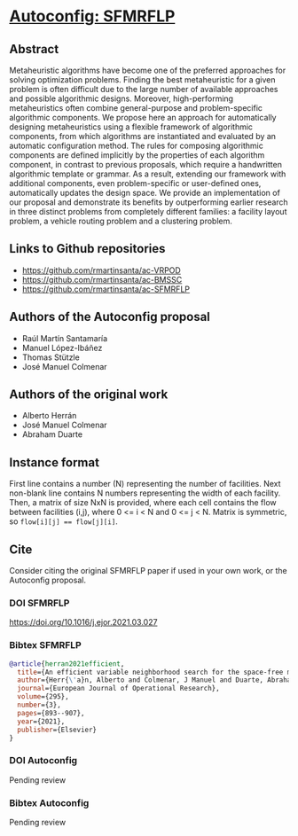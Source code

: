 # [Autoconfig: SFMRFLP](https://doi.org/XXXXXX)

## Abstract
Metaheuristic algorithms have become one of the preferred approaches for
solving optimization problems. Finding the best metaheuristic for a given
problem is often difficult due to the large number of available approaches
and possible algorithmic designs. Moreover, high-performing metaheuristics
often combine general-purpose and problem-specific algorithmic components.
We propose here an approach for automatically designing metaheuristics using
a flexible framework of algorithmic components, from which algorithms
are instantiated and evaluated by an automatic configuration method. The
rules for composing algorithmic components are defined implicitly by the
properties of each algorithm component, in contrast to previous proposals,
which require a handwritten algorithmic template or grammar. As a result,
extending our framework with additional components, even problem-specific
or user-defined ones, automatically updates the design space. We provide
an implementation of our proposal and demonstrate its benefits by outperforming
earlier research in three distinct problems from completely different
families: a facility layout problem, a vehicle routing problem and a clustering
problem.

## Links to Github repositories
- https://github.com/rmartinsanta/ac-VRPOD
- https://github.com/rmartinsanta/ac-BMSSC
- https://github.com/rmartinsanta/ac-SFMRFLP


## Authors of the Autoconfig proposal
- Raúl Martín Santamaría
- Manuel López-Ibáñez
- Thomas Stützle
- José Manuel Colmenar

## Authors of the original work
- Alberto Herrán
- José Manuel Colmenar
- Abraham Duarte

## Instance format
First line contains a number (N) representing the number of facilities.
Next non-blank line contains N numbers representing the width of each facility.
Then, a matrix of size NxN is provided, where each cell contains the flow between facilities (i,j), where
0 <= i < N and 0 <= j < N. Matrix is symmetric, so `flow[i][j] == flow[j][i]`.

## Cite
Consider citing the original SFMRFLP paper if used in your own work, or the Autoconfig proposal.

### DOI SFMRFLP
https://doi.org/10.1016/j.ejor.2021.03.027

### Bibtex SFMRFLP
```bibtex
@article{herran2021efficient,
  title={An efficient variable neighborhood search for the space-free multi-row facility layout problem},
  author={Herr{\'a}n, Alberto and Colmenar, J Manuel and Duarte, Abraham},
  journal={European Journal of Operational Research},
  volume={295},
  number={3},
  pages={893--907},
  year={2021},
  publisher={Elsevier}
}

```

### DOI Autoconfig
Pending review

### Bibtex Autoconfig
Pending review